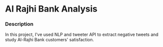 # Al Rajhi Bank Analysis
### Description 
In this project, I've used NLP and tweeter API to extract negative tweets and study Al-Rajhi Bank customers' satisfaction. 




